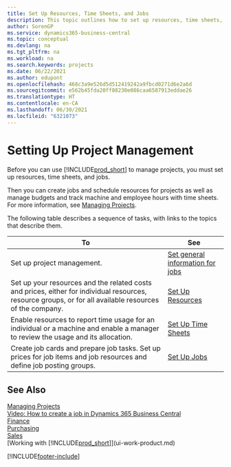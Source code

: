 ```yaml
---
title: Set Up Resources, Time Sheets, and Jobs
description: This topic outlines how to set up resources, time sheets, and jobs to manage projects and their budgets.
author: SorenGP
ms.service: dynamics365-business-central
ms.topic: conceptual
ms.devlang: na
ms.tgt_pltfrm: na
ms.workload: na
ms.search.keywords: projects
ms.date: 06/22/2021
ms.author: edupont
ms.openlocfilehash: 468c3a9e526d5d512419242a9fbcd0271d6e2a6d
ms.sourcegitcommit: e562b45fda20ff88230e086caa6587913eddae26
ms.translationtype: HT
ms.contentlocale: en-CA
ms.lasthandoff: 06/30/2021
ms.locfileid: "6321073"
---
```

# <a name="setting-up-project-management"></a>Setting Up Project Management
Before you can use [!INCLUDE[prod_short](includes/prod_short.md)] to manage projects, you must set up resources, time sheets, and jobs.

Then you can create jobs and schedule resources for projects as well as manage budgets and track machine and employee hours with time sheets. For more information, see [Managing Projects](projects-manage-projects.md).  

The following table describes a sequence of tasks, with links to the topics that describe them.

| To | See |
| --- | --- |
| Set up project management.|[Set general information for jobs](projects-how-setup-jobs.md#to-set-general-information-for-jobs)|
| Set up your resources and the related costs and prices, either for individual resources, resource groups, or for all available resources of the company. |[Set Up Resources](projects-how-setup-resources.md) |
| Enable resources to report time usage for an individual or a machine and enable a manager to review the usage and its allocation. |[Set Up Time Sheets](projects-how-setup-time-sheets.md) |
| Create job cards and prepare job tasks. Set up prices for job items and job resources and define job posting groups. |[Set Up Jobs](projects-how-setup-jobs.md) |

## <a name="see-also"></a>See Also

[Managing Projects](projects-manage-projects.md)  
[Video: How to create a job in Dynamics 365 Business Central](https://www.youtube.com/watch?v=VqaPWr7BWmw)  
[Finance](finance.md)  
[Purchasing](purchasing-manage-purchasing.md)  
[Sales](sales-manage-sales.md)  
[Working with [!INCLUDE[prod_short](includes/prod_short.md)]](ui-work-product.md)  


[!INCLUDE[footer-include](includes/footer-banner.md)]